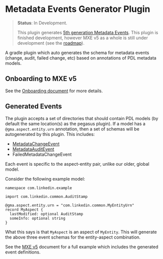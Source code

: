 # Metadata Events Generator Plugin

> **Status**: In Development.
> 
> This plugin generates [5th generation Metadata Events](../../docs/what/mxev5.md). This plugin is finished development,
> however MXE v5 as a whole is still under development (see the [roadmap](../../docs/roadmap.md)).

A gradle plugin which auto generates the schema for metadata events (change, audit, failed change, etc) based on
annotations of PDL metadata models.

## Onboarding to MXE v5

See the [Onboarding document](../../docs/how/mxev5-onboarding.md) for more details.

## Generated Events

The plugin accepts a set of directories that should contain PDL models (by default the same location(s) as the pegasus
plugin). If a model has a `@gma.aspect.entity.urn` annotation, then a set of schemas will be autogenerated by this
plugin. This includes:

- [MetadataChangeEvent](https://github.com/linkedin/datahub-gma/blob/master/docs/what/mxe.md#metadata-change-event-mce)
- [MetadataAuditEvent](https://github.com/linkedin/datahub-gma/blob/master/docs/what/mxe.md#metadata-audit-event-mae)
- FailedMetadataChangeEvent

Each event is specific to the aspect-entity pair, unlike our older, global model.

Consider the following example model:

```pdl
namespace com.linkedin.example

import com.linkedin.common.AuditStamp

@gma.aspect.entity.urn = "com.linkedin.common.MyEntityUrn"
record MyAspect {
  lastModified: optional AuditStamp
  someInfo: optional string
}
```

What this says is that `MyAspect` is an aspect of `MyEntity`. This will generate the above three event schemas for the
entity-aspect combination.

See the [MXE v5](../../docs/what/mxev5.md) document for a full example which includes the generated event definitions.

